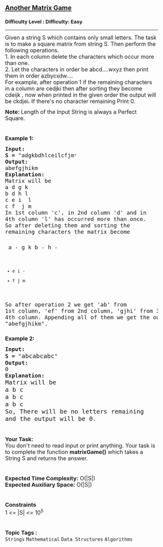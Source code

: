 <h2><a href="https://www.geeksforgeeks.org/problems/matrix-game-20508/1?page=1&category=Strings&status=unsolved,attempted&sortBy=accuracy">Another Matrix Game</a></h2><h3>Difficulty Level : Difficulty: Easy</h3><hr><div class="problems_problem_content__Xm_eO"><p><span style="font-size: 18px;">Given a string S which contains only small letters. The task is to make a square matrix from string S. Then perform the following operations.<br>1. In each column delete the characters which occur more than one.<br>2. Let the characters in order be abcd....wxyz then print them in order azbycxdw.... &nbsp;<br>For example, after operation 1 if the remaining characters in a column are cedjki then after sorting they become cdeijk , now when printed in the given order the output will be ckdjei. If there's no character remaining Print 0.</span></p>
<p><span style="font-size: 18px;"><strong>Note: </strong>Length of the Input String is always a Perfect Square.</span></p>
<p>&nbsp;</p>
<p><span style="font-size: 18px;"><strong>Example 1:</strong></span></p>
<pre><span style="font-size: 18px;"><strong>Input:</strong></span>
<span style="font-size: 18px;"><strong>S = </strong>"adgkbdhlceilcfjm</span>"
<span style="font-size: 18px;"><strong>Output:</strong></span>
<span style="font-size: 18px;">abefgjhikm</span>
<span style="font-size: 18px;"><strong>Explanation:</strong></span>
<span style="font-size: 18px;">Matrix will be
a d g k
b d h l
c e i  l
c f  j m
In 1st column 'c', in 2nd column 'd' and in
4th column 'l' has occurred more than once.
So after deleting them and sorting the
remaining characters the matrix become </span>

<span style="font-size: 18px;">   a - g  k
   b - h  -
   - e i   -
   - f  j  m </span>

<span style="font-size: 18px;">So after operation 2 we get 'ab' from 1st
column, 'ef' from 2nd column, 'gjhi' from
3rd column and 'km' from 4th column. Appending
all of them we get the output as  "abefgjhikm".</span></pre>
<p><span style="font-size: 18px;"><strong>Example 2:</strong></span></p>
<pre><span style="font-size: 18px;"><strong>Input:</strong></span>
<span style="font-size: 18px;"><strong>S = </strong>"</span><span style="font-size: 20px;">abcabcabc</span><span style="font-size: 18px;">"</span>
<span style="font-size: 18px;"><strong>Output:</strong></span>
<span style="font-size: 18px;">0</span>
<span style="font-size: 18px;"><strong>Explanation:</strong></span>
<span style="font-size: 20px;">Matrix will be
a b c
a b c
a b c
So, There will be no letters remaining
and the output will be 0.</span> </pre>
<p>&nbsp;</p>
<p><span style="font-size: 18px;"><strong>Your Task:</strong><br>You don't need to read input or print anything. Your task is to complete the function <strong>matrixGame()</strong> which takes a String S and returns the answer.</span></p>
<p>&nbsp;</p>
<p><span style="font-size: 18px;"><strong>Expected Time Complexity:</strong> O(|S|)<br><strong>Expected Auxiliary Space:</strong> O(</span><span style="font-size: 18px;">|S|</span><span style="font-size: 18px;">)</span></p>
<p>&nbsp;</p>
<p><span style="font-size: 18px;"><strong>Constraints</strong><br>1 &lt;= |S| &lt;= 10<sup>5</sup></span></p></div><br><p><span style=font-size:18px><strong>Topic Tags : </strong><br><code>Strings</code>&nbsp;<code>Mathematical</code>&nbsp;<code>Data Structures</code>&nbsp;<code>Algorithms</code>&nbsp;